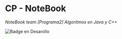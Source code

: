 # CP - NoteBook

*NoteBook team [Programa2]*
*Algoritmos en Java y C++*

![Badge en Desarollo](https://img.shields.io/badge/STATUS-EN%20DESAROLLO-green)
